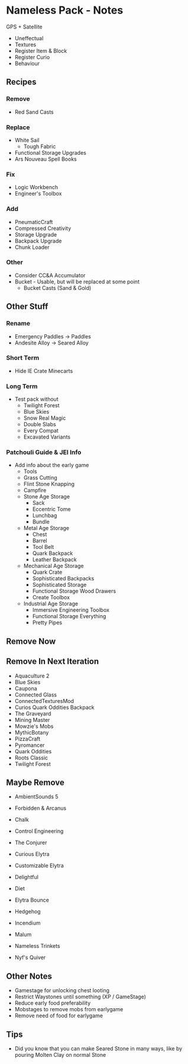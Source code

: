 # Nameless Pack - Notes

GPS + Satellite
- Uneffectual
- Textures
- Register Item & Block
- Register Curio
- Behaviour

## Recipes

### Remove

- Red Sand Casts

### Replace

- White Sail
  - Tough Fabric
- Functional Storage Upgrades
- Ars Nouveau Spell Books

### Fix

- Logic Workbench
- Engineer's Toolbox

### Add

- PneumaticCraft
- Compressed Creativity
- Storage Upgrade
- Backpack Upgrade
- Chunk Loader

### Other

- Consider CC&A Accumulator
- Bucket - Usable, but will be replaced at some point
  - Bucket Casts (Sand & Gold)

## Other Stuff

### Rename

- Emergency Paddles -> Paddles
- Andesite Alloy -> Seared Alloy

### Short Term

- Hide IE Crate Minecarts

### Long Term

- Test pack without
  - Twilight Forest
  - Blue Skies
  - Snow Real Magic
  - Double Slabs
  - Every Compat
  - Excavated Variants

### Patchouli Guide & JEI Info

- Add info about the early game
  - Tools
  - Grass Cutting
  - Flint Stone Knapping
  - Campfire
  - Stone Age Storage
    - Sack
    - Eccentric Tome
    - Lunchbag
    - Bundle
  - Metal Age Storage
    - Chest
    - Barrel
    - Tool Belt
    - Quark Backpack
    - Leather Backpack
  - Mechanical Age Storage
    - Quark Crate
    - Sophisticated Backpacks
    - Sophisticated Storage
    - Functional Storage Wood Drawers
    - Create Toolbox
  - Industrial Age Storage
    - Immersive Engineering Toolbox
    - Functional Storage Everything
    - Pretty Pipes

## Remove Now

## Remove In Next Iteration

- Aquaculture 2
- Blue Skies
- Caupona
- Connected Glass
- ConnectedTexturesMod
- Curios Quark Oddities Backpack
- The Graveyard
- Mining Master
- Mowzie's Mobs
- MythicBotany
- PizzaCraft
- Pyromancer
- Quark Oddities
- Roots Classic
- Twilight Forest

## Maybe Remove

- AmbientSounds 5
- Forbidden & Arcanus

- Chalk
- Control Engineering
- The Conjurer
- Curious Elytra
- Customizable Elytra
- Delightful
- Diet
- Elytra Bounce
- Hedgehog
- Incendium
- Malum
- Nameless Trinkets
- Nyf's Quiver

## Other Notes

- Gamestage for unlocking chest looting
- Restrict Waystones until something (XP / GameStage)
- Reduce early food preferability
- Mobstages to remove mobs from earlygame
- Remove need of food for earlygame

## Tips

- Did you know that you can make Seared Stone in many ways, like by pouring Molten Clay on normal Stone
